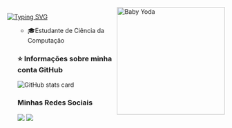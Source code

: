 <img align="right" width="250" src="https://media.giphy.com/media/v1.Y2lkPTc5MGI3NjExc3c5YzcwNm5vaWRiN2FobTZlNnpmbnMybDl3M3UwYnVlbTRuenViMyZlcD12MV9pbnRlcm5hbF9naWZfYnlfaWQmY3Q9Zw/Wn74RUT0vjnoU98Hnt/giphy.gif" title="Baby Yoda"/>

[![Typing SVG](https://readme-typing-svg.herokuapp.com?font=Fira+Code&pause=1000&color=2E67F8&width=435&lines=Hello+there!+I'm+Kelvin+Rodrigues+%F0%9F%91%A8%F0%9F%8F%BB%E2%80%8D%F0%9F%92%BB;Oi!+Eu+sou+Kelvin+Rodrigues+%F0%9F%91%A8%F0%9F%8F%BB%E2%80%8D%F0%9F%92%BB)](https://git.io/typing-svg)

<ul>

- 🎓Estudante de Ciência da Computação


<div>

### ⭐ Informações sobre minha conta GitHub
<picture>
  <source 
    media="(prefers-color-scheme: dark)" 
    srcset="https://github-readme-stats.vercel.app/api?username=nivlekrod&show_icons=true&theme=shadow_green&text_color=d4d4d8&include_all_commits=true&count_private=true">
  
  <source 
    media="(prefers-color-scheme: light)" 
    srcset="https://github-readme-stats.vercel.app/api?username=nivlekrod&show_icons=true&theme=shadow_green&include_all_commits=true&count_private=true">

  <img 
    alt="GitHub stats card"
    src="https://github-readme-stats.vercel.app/api?username=nivlekrod&show_icons=true&theme=shadow_green&text_color=d4d4d8&include_all_commits=true&count_private=true">
</picture>

</div>

### Minhas Redes Sociais

<div align="">

<a href="https://www.linkedin.com/in/kelvin-rodrigues-dev/"><img src="https://img.shields.io/badge/LinkedIn-0050B5?style=flat&logo=linkedin&logoColor=white" target="_blank"/></a>
<a href="mailto:kmrkelvin@gmail.com"><img src="https://img.shields.io/badge/-kmrkelvin@gmail.com-9D2235?style=flat&logo=gmail&logoColor=white" target="_blank"/></a>

</div>
</ul>
